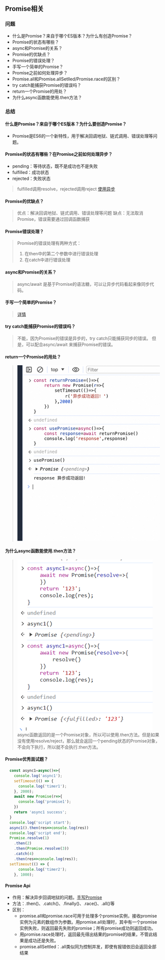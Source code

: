 ## Promise相关

### 问题
- 什么是Promise？来自于哪个ES版本？为什么有创造Promise？
- Promise的状态有哪些？
- async和Promise的关系？
- Promise的优缺点？
- Promise的错误处理？
- 手写一个简单的Promise？
- Promise之前如何处理异步？
- Promise.all和Promise.allSetlled/Promise.race的区别？
- try catch能捕获Promise的错误吗？
- return一个Promise的用处？
- 为什么async函数能使用.then方法？

### 总结

#### 什么是Promise？来自于哪个ES版本？为什么要创造Promise？

- Promise是ES6的一个新特性，用于解决回调地狱、链式调用、错误处理等问题。

#### Promise的状态有哪些？在Promise之前如何处理异步？

- pending：等待状态，既不是成功也不是失败
- fulfilled：成功状态
- rejected：失败状态

> fulfilled调用resolve，rejected调用reject
> [使用异步](./ECMAScript/[⭐⭐⭐⭐⭐]-ECMAScript-Promise.md#使用异步)

#### Promise的优缺点？

> 优点：解决回调地狱、链式调用、错误处理等问题
> 缺点：无法取消Promise，错误需要通过回调函数捕获

#### Promise错误处理？

> Promise的错误处理有两种方式：
> 1. 在then中的第二个参数中进行错误处理
> 2. 在catch中进行错误处理

#### async和Promise的关系？

>  async/await 是基于Promise的语法糖，可以让异步代码看起来像同步代码。

#### 手写一个简单的Promise？

> [详情](./ECMAScript/[⭐⭐⭐⭐⭐]-ECMAScript-Promise.md#内置对象相关)

#### try catch能捕获Promise的错误吗？

> 不能，因为Promise的错误是异步的，try catch只能捕获同步的错误。
> 但是，可以配合async/await 来捕获Promise的错误。

#### return一个Promise的用处？

> ![图 0](../../images/ed4cf6cb5b623f69c415251f0e0b59bcfc7424fb787be6e88dfe1819abadc855.png)  

#### 为什么async函数能使用.then方法？

> ![图 1](../../images/a77df07e14ae1b016ada3dbd1ae9b3df0ac31b94210186b33bbcc40df1963b84.png)  
> async函数返回的是一个Promise对象，所以可以使用.then方法。但是如果没有使用resolve/reject，那么就会返回一个pending状态的Promise对象，不会向下执行，所以就不会执行.then方法。

#### Promise优秀面试题？
```js
  const async1=async()=>{
    console.log('async1');
    setTimeout(() => {
      console.log('timer1');
    }, 2000);
    await new Promise(r=>{
      console.log('promise1');
    })
    return 'async1 success';
  }
  console.log('script start');
  async1().then(res=>console.log(res))
  console.log('script end');
  Promise.resolve(1)
    .then(2)
    .then(Promise.resolve(3))
    .catch(4)
    .then(res=>console.log(res));
  setTimeout(() => {
      console.log('timer2');
    }, 1000);
```

#### Promise Api

- 作用：解决异步回调地狱的问题。[手写Promise](./[⭐⭐⭐⭐⭐]-ECMAScript-Promise.md#内置对象相关)
- 方法：.then()、.catch()、.finally()、.race()、.all()等
- 区别：
  - promise.all和promise.race可用于处理多个promise实例，接收promise实例为元素的数组作为参数。用promise.all处理时，其中有一个promise实例失败，则返回最先失败的promise；所有promise成功则返回成功。
  - 用promise.race处理时，返回最先得出结果的promise的结果，不管此结果是成功还是失败。
  - promise.allSettled：.all类似同为控制并发，即使有报错依旧会返回全部结果
